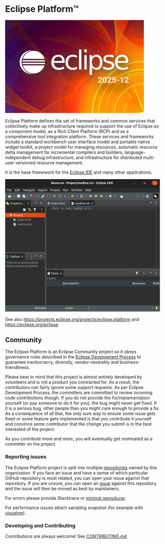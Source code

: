 # Eclipse Platform™

![splash](https://raw.githubusercontent.com/eclipse-platform/eclipse.platform/master/platform/org.eclipse.platform/splash.png)

Eclipse Platform defines the set of frameworks and common services that collectively make up infrastructure required to support the use of Eclipse as a component model, as a Rich Client Platform (RCP) and as a comprehensive tool integration platform. These services and frameworks include a standard workbench user interface model and portable native widget toolkit, a project model for managing resources, automatic resource delta management for incremental compilers and builders, language-independent debug infrastructure, and infrastructure for distributed multi-user versioned resource management.

It is the base framework for the [Eclipse IDE](https://www.eclipse.org/eclipseide/) and many other applications.

![workbench](https://raw.githubusercontent.com/eclipse-platform/eclipse.platform.common/master/bundles/org.eclipse.platform.doc.isv/guide/images/workbench.png)

See also https://projects.eclipse.org/projects/eclipse.platform and https://eclipse.org/eclipse

## Community 

The Eclipse Platform is an Eclipse Community project so it obeys governance rules described in the [Eclipse Development Process](https://www.eclipse.org/projects/dev_process/) to guarantee meritocracry, diversity, vendor-neutrality and business-friendliness.

Please bear in mind that this project is almost entirely developed by volunteers and is not a product you contracted for. As a result, the contributors can fairly ignore some support requests. As per Eclipse Development Process, the committers are committed to review incoming code contributions though. If you do not provide the fix/implementation yourself (or pay someone to do it for you), the bug might never get fixed. If it is a serious bug, other people than you might care enough to provide a fix. As a consequence of all that, the only sure way to ensure some issue gets fixed or some feature gets implemented is that you contribute it yourself and convince some contributor that the change you submit is in the best interested of the project.

As you contribute more and more, you will eventually get nominated as a committer on the project.

### Reporting issues

The Eclipse Platform project is split into multiple [repositories](https://github.com/orgs/eclipse-platform/repositories) owned by this organization. If you face an issue and have a sense of which particular GitHub repository is most related, you can open your issue against that repository. If you are unsure, you can open an [issue](https://github.com/eclipse-platform/.github/issues) against this repository and the issue will then be moved as best by maintainers.

For errors please provide Stacktrace or [minimal reproducer](https://stackoverflow.com/help/minimal-reproducible-example).

For performance issues attach sampling snapshot (for example with [visualvm](https://visualvm.github.io/download.html)).

### Developing and Contributing

Contributions are always welcome!
See [CONTRIBUTING.md](https://github.com/eclipse-platform/.github/blob/main/CONTRIBUTING.md)

